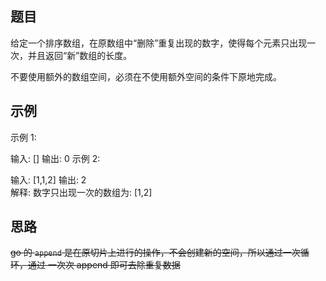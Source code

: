 ## 题目
给定一个排序数组，在原数组中“删除”重复出现的数字，使得每个元素只出现一次，并且返回“新”数组的长度。

不要使用额外的数组空间，必须在不使用额外空间的条件下原地完成。

## 示例
示例 1:

输入:  []
输出: 0
示例 2:

输入:  [1,1,2]
输出: 2	
解释:  数字只出现一次的数组为: [1,2]

## 思路
~~go 的 `append` 是在原切片上进行的操作，不会创建新的空间，所以通过一次循环，通过 一次次 append 即可去除重复数据~~
